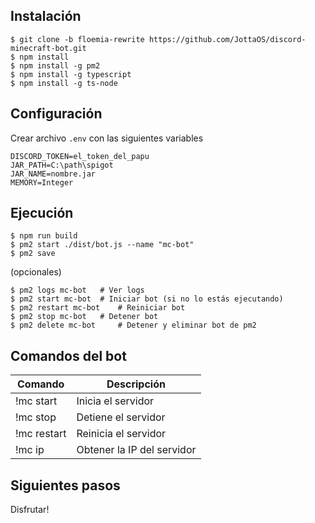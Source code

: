 ## Instalación
```
$ git clone -b floemia-rewrite https://github.com/JottaOS/discord-minecraft-bot.git
$ npm install
$ npm install -g pm2
$ npm install -g typescript
$ npm install -g ts-node
```
## Configuración

Crear archivo `.env` con las siguientes variables

```
DISCORD_TOKEN=el_token_del_papu
JAR_PATH=C:\path\spigot
JAR_NAME=nombre.jar
MEMORY=Integer
```

## Ejecución

```
$ npm run build
$ pm2 start ./dist/bot.js --name "mc-bot"
$ pm2 save
```

(opcionales)

```
$ pm2 logs mc-bot 	# Ver logs
$ pm2 start mc-bot 	# Iniciar bot (si no lo estás ejecutando)
$ pm2 restart mc-bot 	# Reiniciar bot
$ pm2 stop mc-bot 	# Detener bot
$ pm2 delete mc-bot 	# Detener y eliminar bot de pm2
```

## Comandos del bot

| Comando     | Descripción                |
| ----------- | -------------------------- |
| !mc start   | Inicia el servidor         |
| !mc stop    | Detiene el servidor        |
| !mc restart | Reinicia el servidor       |
| !mc ip      | Obtener la IP del servidor |

## Siguientes pasos

Disfrutar!
